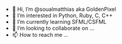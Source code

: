 - 👋 Hi, I’m @soualmatthias aka GoldenPixel
- 👀 I’m interested in Python, Ruby, C, C++
- 🌱 I’m currently learning SFML/CSFML
- 💞️ I’m looking to collaborate on ...
- 📫 How to reach me ...

<!---
soualmatthias/soualmatthias is a ✨ special ✨ repository because its `README.md` (this file) appears on your GitHub profile.
You can click the Preview link to take a look at your changes.
--->
